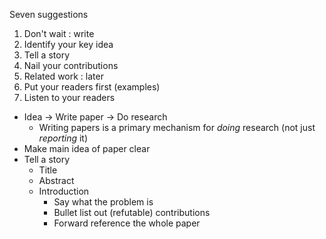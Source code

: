Seven suggestions

1. Don't wait : write
2. Identify your key idea
3. Tell a story
4. Nail your contributions
5. Related work : later
6. Put your readers first (examples)
7. Listen to your readers

* Idea -> Write paper -> Do research
    - Writing papers is a primary mechanism for *doing* research (not just
        *reporting* it)
* Make main idea of paper clear
* Tell a story
    - Title
    - Abstract
    - Introduction 
        + Say what the problem is
        + Bullet list out (refutable) contributions
        + Forward reference the whole paper
